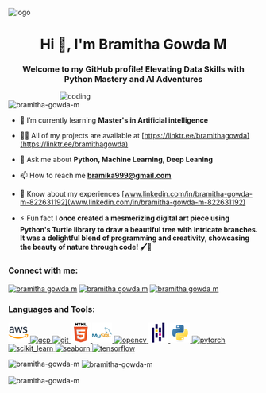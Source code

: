 ![logo](https://img.freepik.com/premium-photo/anonymous-hacker-with-computer-code-binary-interface_1134-21378.jpg?w=1380)

<h1 align="center">Hi 👋, I'm Bramitha Gowda M</h1>
<h3 align="center">Welcome to my GitHub profile! Elevating Data Skills with Python Mastery and AI Adventures</h3>

<img align='right' alt="coding" width="400" src="https://media.tenor.com/images/7db4eaa3e47272c8e58ee018fc390b7d/tenor.gif">

<p align="left"> <img src="https://komarev.com/ghpvc/?username=bramitha-gowda-m&label=Profile%20views&color=0e75b6&style=flat" alt="bramitha-gowda-m" /> </p>

- 🌱 I’m currently learning **Master's in Artificial intelligence**

- 👨‍💻 All of my projects are available at [https://linktr.ee/bramithagowda](https://linktr.ee/bramithagowda)

- 💬 Ask me about **Python, Machine Learning, Deep Leaning**

- 📫 How to reach me **bramika999@gmail.com**

- 📄 Know about my experiences [www.linkedin.com/in/bramitha-gowda-m-822631192](www.linkedin.com/in/bramitha-gowda-m-822631192)

- ⚡ Fun fact **I once created a mesmerizing digital art piece using Python's Turtle library to draw a beautiful tree with intricate branches. It was a delightful blend of programming and creativity, showcasing the beauty of nature through code! 🖌️🌿**

<h3 align="left">Connect with me:</h3>
<p align="left">
<a href="https://linkedin.com/in/bramitha gowda m" target="blank"><img align="center" src="https://raw.githubusercontent.com/rahuldkjain/github-profile-readme-generator/master/src/images/icons/Social/linked-in-alt.svg" alt="bramitha gowda m" height="30" width="40" /></a>
<a href="https://kaggle.com/bramitha gowda m" target="blank"><img align="center" src="https://raw.githubusercontent.com/rahuldkjain/github-profile-readme-generator/master/src/images/icons/Social/kaggle.svg" alt="bramitha gowda m" height="30" width="40" /></a>
<a href="https://www.leetcode.com/bramitha gowda m" target="blank"><img align="center" src="https://raw.githubusercontent.com/rahuldkjain/github-profile-readme-generator/master/src/images/icons/Social/leet-code.svg" alt="bramitha gowda m" height="30" width="40" /></a>
</p>

<h3 align="left">Languages and Tools:</h3>
<p align="left"> <a href="https://aws.amazon.com" target="_blank" rel="noreferrer"> <img src="https://raw.githubusercontent.com/devicons/devicon/master/icons/amazonwebservices/amazonwebservices-original-wordmark.svg" alt="aws" width="40" height="40"/> </a> <a href="https://cloud.google.com" target="_blank" rel="noreferrer"> <img src="https://www.vectorlogo.zone/logos/google_cloud/google_cloud-icon.svg" alt="gcp" width="40" height="40"/> </a> <a href="https://git-scm.com/" target="_blank" rel="noreferrer"> <img src="https://www.vectorlogo.zone/logos/git-scm/git-scm-icon.svg" alt="git" width="40" height="40"/> </a> <a href="https://www.w3.org/html/" target="_blank" rel="noreferrer"> <img src="https://raw.githubusercontent.com/devicons/devicon/master/icons/html5/html5-original-wordmark.svg" alt="html5" width="40" height="40"/> </a> <a href="https://www.mysql.com/" target="_blank" rel="noreferrer"> <img src="https://raw.githubusercontent.com/devicons/devicon/master/icons/mysql/mysql-original-wordmark.svg" alt="mysql" width="40" height="40"/> </a> <a href="https://opencv.org/" target="_blank" rel="noreferrer"> <img src="https://www.vectorlogo.zone/logos/opencv/opencv-icon.svg" alt="opencv" width="40" height="40"/> </a> <a href="https://pandas.pydata.org/" target="_blank" rel="noreferrer"> <img src="https://raw.githubusercontent.com/devicons/devicon/2ae2a900d2f041da66e950e4d48052658d850630/icons/pandas/pandas-original.svg" alt="pandas" width="40" height="40"/> </a> <a href="https://www.python.org" target="_blank" rel="noreferrer"> <img src="https://raw.githubusercontent.com/devicons/devicon/master/icons/python/python-original.svg" alt="python" width="40" height="40"/> </a> <a href="https://pytorch.org/" target="_blank" rel="noreferrer"> <img src="https://www.vectorlogo.zone/logos/pytorch/pytorch-icon.svg" alt="pytorch" width="40" height="40"/> </a> <a href="https://scikit-learn.org/" target="_blank" rel="noreferrer"> <img src="https://upload.wikimedia.org/wikipedia/commons/0/05/Scikit_learn_logo_small.svg" alt="scikit_learn" width="40" height="40"/> </a> <a href="https://seaborn.pydata.org/" target="_blank" rel="noreferrer"> <img src="https://seaborn.pydata.org/_images/logo-mark-lightbg.svg" alt="seaborn" width="40" height="40"/> </a> <a href="https://www.tensorflow.org" target="_blank" rel="noreferrer"> <img src="https://www.vectorlogo.zone/logos/tensorflow/tensorflow-icon.svg" alt="tensorflow" width="40" height="40"/> </a> </p>

<p><img align="left" src="https://github-readme-stats.vercel.app/api/top-langs?username=bramitha-gowda-m&show_icons=true&locale=en&layout=compact" alt="bramitha-gowda-m" /></p>

<p>&nbsp;<img align="center" src="https://github-readme-stats.vercel.app/api?username=bramitha-gowda-m&show_icons=true&locale=en" alt="bramitha-gowda-m" /></p>

<p><img align="center" src="https://github-readme-streak-stats.herokuapp.com/?user=bramitha-gowda-m&" alt="bramitha-gowda-m" /></p>
